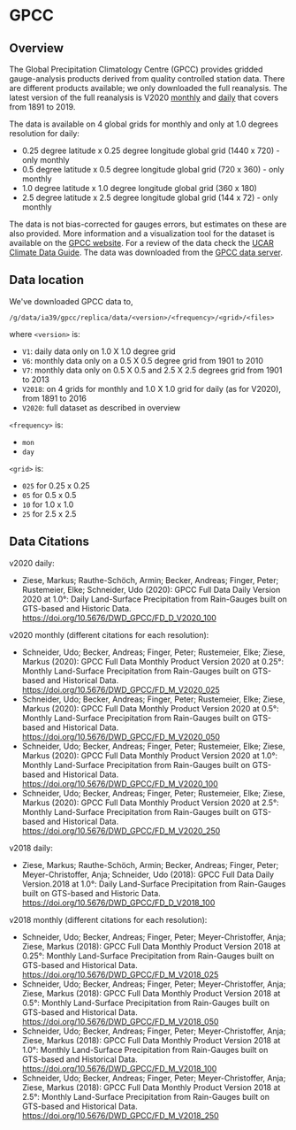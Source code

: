 # GPCC

## Overview

The Global Precipitation Climatology Centre (GPCC) provides gridded gauge-analysis products derived from quality controlled station data.
There are different products available; we only downloaded the full reanalysis.
The latest version of the full reanalysis is V2020
[monthly](https://opendata.dwd.de/climate_environment/GPCC/html/fulldata-monthly_v2020_doi_download.html) and
[daily](https://opendata.dwd.de/climate_environment/GPCC/html/fulldata-daily_v2020_doi_download.html)
that covers from 1891 to 2019.

The data is available on 4 global grids for monthly and only at 1.0 degrees resolution for daily:
- 0.25 degree latitude x 0.25 degree longitude global grid (1440 x 720) - only monthly
- 0.5 degree latitude x 0.5 degree longitude global grid (720 x 360) - only monthly
- 1.0 degree latitude x 1.0 degree longitude global grid (360 x 180)
- 2.5 degree latitude x 2.5 degree longitude global grid (144 x 72) - only monthly

The data is not bias-corrected for gauges errors,
but estimates on these are also provided.
More information and a visualization tool for the dataset is available on the
[GPCC website](https://www.dwd.de/EN/ourservices/gpcc/gpcc.html).
For a review of the data check the
[UCAR Climate Data Guide](https://climatedataguide.ucar.edu/climate-data/gpcc-global-precipitation-climatology-centre).
The data was downloaded from the [GPCC data server](https://opendata.dwd.de/climate_environment/GPCC/).

## Data location

We've downloaded GPCC data to,

```
/g/data/ia39/gpcc/replica/data/<version>/<frequency>/<grid>/<files>
```
where `<version>` is:
- `V1`: daily data only on 1.0 X 1.0 degree grid
- `V6`: monthly data only on a 0.5 X 0.5 degree grid from 1901 to 2010
- `V7`: monthly data only on 0.5 X 0.5 and 2.5 X 2.5 degrees grid from 1901 to 2013
- `V2018`: on 4 grids for monthly and 1.0 X 1.0 grid for daily (as for V2020), from 1891 to 2016
- `V2020`: full dataset as described in overview 

`<frequency>` is:
- `mon`
- `day`

`<grid>` is:
- `025` for 0.25 x 0.25
- `05` for 0.5 x 0.5
- `10` for 1.0 x 1.0
- `25` for 2.5 x 2.5

## Data Citations

v2020 daily:
- Ziese, Markus; Rauthe-Schöch, Armin; Becker, Andreas; Finger, Peter; Rustemeier, Elke; Schneider, Udo (2020):
  GPCC Full Data Daily Version 2020 at 1.0°: Daily Land-Surface Precipitation from Rain-Gauges built on GTS-based and Historic Data.
  https://doi.org/10.5676/DWD_GPCC/FD_D_V2020_100

v2020 monthly (different citations for each resolution):
- Schneider, Udo; Becker, Andreas; Finger, Peter; Rustemeier, Elke; Ziese, Markus (2020):
  GPCC Full Data Monthly Product Version 2020 at 0.25°:
  Monthly Land-Surface Precipitation from Rain-Gauges built on GTS-based and Historical Data.
  https://doi.org/10.5676/DWD_GPCC/FD_M_V2020_025
- Schneider, Udo; Becker, Andreas; Finger, Peter; Rustemeier, Elke; Ziese, Markus (2020):
  GPCC Full Data Monthly Product Version 2020 at 0.5°:
  Monthly Land-Surface Precipitation from Rain-Gauges built on GTS-based and Historical Data.
  https://doi.org/10.5676/DWD_GPCC/FD_M_V2020_050
- Schneider, Udo; Becker, Andreas; Finger, Peter; Rustemeier, Elke; Ziese, Markus (2020):
  GPCC Full Data Monthly Product Version 2020 at 1.0°:
  Monthly Land-Surface Precipitation from Rain-Gauges built on GTS-based and Historical Data.
  https://doi.org/10.5676/DWD_GPCC/FD_M_V2020_100
- Schneider, Udo; Becker, Andreas; Finger, Peter; Rustemeier, Elke; Ziese, Markus (2020):
  GPCC Full Data Monthly Product Version 2020 at 2.5°:
  Monthly Land-Surface Precipitation from Rain-Gauges built on GTS-based and Historical Data.
  https://doi.org/10.5676/DWD_GPCC/FD_M_V2020_250

v2018 daily:
- Ziese, Markus; Rauthe-Schöch, Armin; Becker, Andreas; Finger, Peter; Meyer-Christoffer, Anja; Schneider, Udo (2018):
  GPCC Full Data Daily Version.2018 at 1.0°:
  Daily Land-Surface Precipitation from Rain-Gauges built on GTS-based and Historic Data.
  https://doi.org/10.5676/DWD_GPCC/FD_D_V2018_100

v2018 monthly (different citations for each resolution):
- Schneider, Udo; Becker, Andreas; Finger, Peter; Meyer-Christoffer, Anja; Ziese, Markus (2018):
  GPCC Full Data Monthly Product Version 2018 at 0.25°:
  Monthly Land-Surface Precipitation from Rain-Gauges built on GTS-based and Historical Data.
  https://doi.org/10.5676/DWD_GPCC/FD_M_V2018_025
- Schneider, Udo; Becker, Andreas; Finger, Peter; Meyer-Christoffer, Anja; Ziese, Markus (2018):
  GPCC Full Data Monthly Product Version 2018 at 0.5°:
  Monthly Land-Surface Precipitation from Rain-Gauges built on GTS-based and Historical Data.
  https://doi.org/10.5676/DWD_GPCC/FD_M_V2018_050
- Schneider, Udo; Becker, Andreas; Finger, Peter; Meyer-Christoffer, Anja; Ziese, Markus (2018):
  GPCC Full Data Monthly Product Version 2018 at 1.0°:
  Monthly Land-Surface Precipitation from Rain-Gauges built on GTS-based and Historical Data.
  https://doi.org/10.5676/DWD_GPCC/FD_M_V2018_100
- Schneider, Udo; Becker, Andreas; Finger, Peter; Meyer-Christoffer, Anja; Ziese, Markus (2018):
  GPCC Full Data Monthly Product Version 2018 at 2.5°:
  Monthly Land-Surface Precipitation from Rain-Gauges built on GTS-based and Historical Data.
  https://doi.org/10.5676/DWD_GPCC/FD_M_V2018_250
